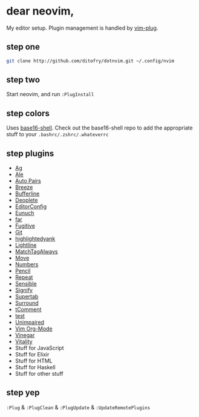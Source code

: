 # dear neovim,

My editor setup. Plugin management is handled by [vim-plug](http://github.com/junegunn/vim-plug).

## step one

```bash
git clone http://github.com/ditofry/dotnvim.git ~/.config/nvim
```

## step two

Start neovim, and run `:PlugInstall`

## step colors

Uses [base16-shell](https://github.com/chriskempson/base16-shell). Check out
the base16-shell repo to add the appropriate stuff to your 
`.bashrc/.zshrc/.whateverrc`

## step plugins

* [Ag](http://github.com/rking/ag.vim)
* [Ale](https://github.com/w0rp/ale)
* [Auto Pairs](http://github.com/jiangmiao/auto-pairs)
* [Breeze](http://github.com/gcmt/breeze.vim)
* [Bufferline](http://github.com/bling/vim-bufferline)
* [Deoplete](http://github.com/Shougo/deoplete.nvim)
* [EditorConfig](http://github.com/editorconfig/editorconfig-vim)
* [Eunuch](http://github.com/tpope/vim-eunuch)
* [far](https://github.com/brooth/far.vim)
* [Fugitive](http://github.com/tpope/vim-fugitive)
* [Git](http://github.com/tpope/vim-git)
* [highlightedyank](https://github.com/machakann/vim-highlightedyank)
* [Lightline](http://github.com/itchyny/lightline.vim)
* [MatchTagAlways](http://github.com/Valloric/MatchTagAlways)
* [Move](http://github.com/matze/vim-move)
* [Numbers](http://github.com/myusuf3/numbers.vim)
* [Pencil](http://github.com/reedes/vim-pencil)
* [Repeat](http://github.com/tpope/vim-repeat)
* [Sensible](http://github.com/tpope/vim-sensible)
* [Signify](http://github.com/mhinz/vim-signify)
* [Supertab](https://github.com/ervandew/supertab)
* [Surround](http://github.com/tpope/vim-surround)
* [tComment](http://github.com/tomtom/tcomment_vim)
* [test](https://github.com/janko-m/vim-test)
* [Unimpaired](http://github.com/tpope/vim-unimpaired)
* [Vim Org-Mode](http://github.com/jceb/vim-orgmode)
* [Vinegar](https://github.com/tpope/vim-vinegar)
* [Vitality](http://github.com/sjl/vitality.vim)
* Stuff for JavaScript
* Stuff for Elixir
* Stuff for HTML
* Stuff for Haskell
* Stuff for other stuff

## step yep

`:Plug` & `:PlugClean` & `:PlugUpdate` & `:UpdateRemotePlugins`
